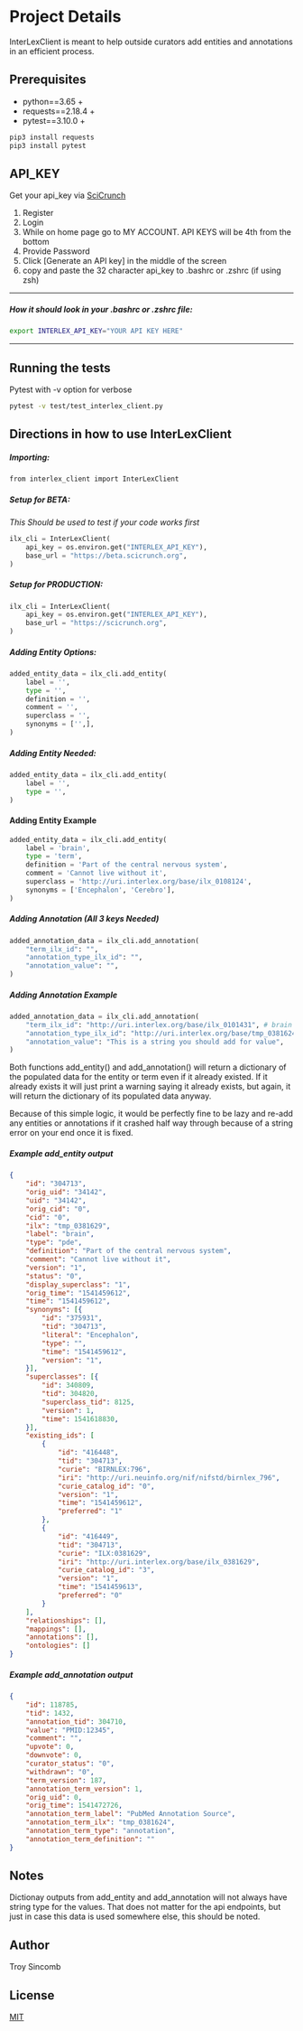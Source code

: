 # Project Details

InterLexClient is meant to help outside curators add entities and annotations in an efficient process.

## Prerequisites

- python==3.65 +
- requests==2.18.4 +
- pytest==3.10.0 +

```bash
pip3 install requests
pip3 install pytest
```

## API_KEY

Get your api_key via [SciCrunch](https://scicrunch.org/)
1. Register
2. Login
3. While on home page go to MY ACCOUNT. API KEYS will be 4th from the bottom
4. Provide Password
5. Click [Generate an API key] in the middle of the screen
6. copy and paste the 32 character api_key to .bashrc or .zshrc (if using zsh)

----
##### How it should look in your .bashrc or .zshrc file:
```bash
export INTERLEX_API_KEY="YOUR API KEY HERE"
```
----

## Running the tests

Pytest with -v option for verbose

```bash
pytest -v test/test_interlex_client.py
```

## Directions in how to use InterLexClient

##### Importing:

```bash
from interlex_client import InterLexClient
```

##### Setup for **BETA**:
*This Should be used to test if your code works first*

```python
ilx_cli = InterLexClient(
    api_key = os.environ.get("INTERLEX_API_KEY"),
    base_url = "https://beta.scicrunch.org",
)
```

##### Setup for **PRODUCTION**:

```python
ilx_cli = InterLexClient(
    api_key = os.environ.get("INTERLEX_API_KEY"),
    base_url = "https://scicrunch.org",
)
```

##### Adding Entity Options:

```python
added_entity_data = ilx_cli.add_entity(
    label = '',
    type = '',
    definition = '',
    comment = '',
    superclass = '',
    synonyms = ['',],
)
```

##### Adding Entity Needed:

```python
added_entity_data = ilx_cli.add_entity(
    label = '',
    type = '',
)
```

#### Adding Entity Example

```python
added_entity_data = ilx_cli.add_entity(
    label = 'brain',
    type = 'term',
    definition = 'Part of the central nervous system',
    comment = 'Cannot live without it',
    superclass = 'http://uri.interlex.org/base/ilx_0108124',
    synonyms = ['Encephalon', 'Cerebro'],
)
```

##### Adding Annotation (All 3 keys Needed)

```python
added_annotation_data = ilx_cli.add_annotation(
    "term_ilx_id": "",
    "annotation_type_ilx_id": "",
    "annotation_value": "",
)
```

##### Adding Annotation Example

```python
added_annotation_data = ilx_cli.add_annotation(
    "term_ilx_id": "http://uri.interlex.org/base/ilx_0101431", # brain ILX ID
    "annotation_type_ilx_id": "http://uri.interlex.org/base/tmp_0381624", # hasDbXref ILX ID
    "annotation_value": "This is a string you should add for value",
)
```

Both functions add_entity() and add_annotation() will return a dictionary of the populated data
for the entity or term even if it already existed. If it already exists it will just print a
warning saying it already exists, but again, it will return the dictionary of its populated
data anyway.

Because of this simple logic, it would be perfectly fine to be lazy and re-add any entities
or annotations if it crashed half way through because of a string error on your end once it is
fixed.

##### Example add_entity output

```json
{
    "id": "304713",
    "orig_uid": "34142",
    "uid": "34142",
    "orig_cid": "0",
    "cid": "0",
    "ilx": "tmp_0381629",
    "label": "brain",
    "type": "pde",
    "definition": "Part of the central nervous system",
    "comment": "Cannot live without it",
    "version": "1",
    "status": "0",
    "display_superclass": "1",
    "orig_time": "1541459612",
    "time": "1541459612",
    "synonyms": [{
        "id": "375931",
        "tid": "304713",
        "literal": "Encephalon",
        "type": "",
        "time": "1541459612",
        "version": "1",
    }],
    "superclasses": [{
        "id": 340809,
        "tid": 304820,
        "superclass_tid": 8125,
        "version": 1,
        "time": 1541618830,
    }],
    "existing_ids": [
        {
            "id": "416448",
            "tid": "304713",
            "curie": "BIRNLEX:796",
            "iri": "http://uri.neuinfo.org/nif/nifstd/birnlex_796",
            "curie_catalog_id": "0",
            "version": "1",
            "time": "1541459612",
            "preferred": "1"
        },
        {
            "id": "416449",
            "tid": "304713",
            "curie": "ILX:0381629",
            "iri": "http://uri.interlex.org/base/ilx_0381629",
            "curie_catalog_id": "3",
            "version": "1",
            "time": "1541459613",
            "preferred": "0"
        }
    ],
    "relationships": [],
    "mappings": [],
    "annotations": [],
    "ontologies": []
}
```

##### Example add_annotation output

```json
{
    "id": 118785,
    "tid": 1432,
    "annotation_tid": 304710,
    "value": "PMID:12345",
    "comment": "",
    "upvote": 0,
    "downvote": 0,
    "curator_status": "0",
    "withdrawn": "0",
    "term_version": 187,
    "annotation_term_version": 1,
    "orig_uid": 0,
    "orig_time": 1541472726,
    "annotation_term_label": "PubMed Annotation Source",
    "annotation_term_ilx": "tmp_0381624",
    "annotation_term_type": "annotation",
    "annotation_term_definition": ""
}
```

## Notes
Dictionay outputs from add_entity and add_annotation will not always have string type for the values. That does not matter for the api endpoints, but just in case this data is used somewhere else, this should be noted.

## Author

Troy Sincomb

## License

[MIT](https://choosealicense.com/licenses/mit/)
